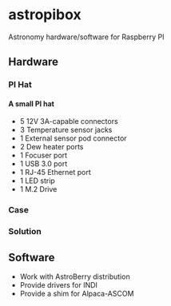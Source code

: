 # astropibox
Astronomy hardware/software for Raspberry PI
## Hardware
### PI Hat
#### A small PI hat
* 5 12V 3A-capable connectors
* 3 Temperature sensor jacks
* 1 External sensor pod connector
* 2 Dew heater ports
* 1 Focuser port
* 1 USB 3.0 port
* 1 RJ-45 Ethernet port
* 1 LED strip
* 1 M.2 Drive 

### Case
### Solution
## Software
* Work with AstroBerry distribution
* Provide drivers for INDI
* Provide a shim for Alpaca-ASCOM

